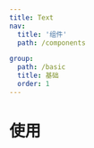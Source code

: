 ```yaml
---
title: Text
nav:
  title: '组件'
  path: /components

group:
  path: /basic
  title: 基础
  order: 1
---
```


# 使用

<code src="./demo.tsx"></code>

<API/>

